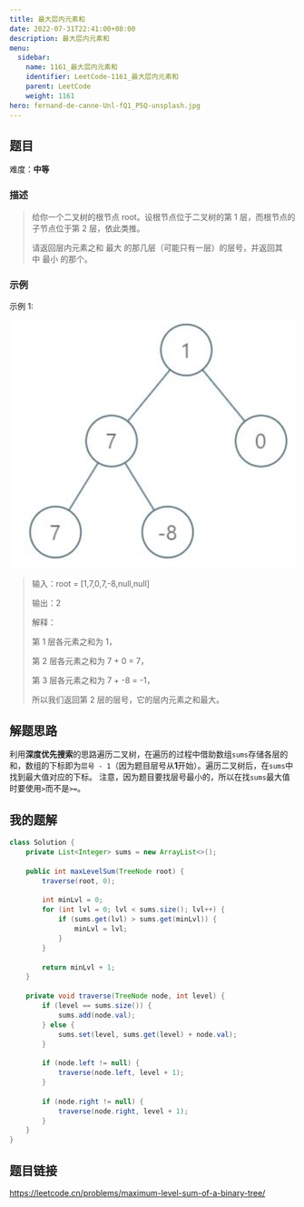```yaml
---
title: 最大层内元素和
date: 2022-07-31T22:41:00+08:00
description: 最大层内元素和
menu:
  sidebar:
    name: 1161_最大层内元素和
    identifier: LeetCode-1161_最大层内元素和
    parent: LeetCode
    weight: 1161
hero: fernand-de-canne-Unl-fQ1_P5Q-unsplash.jpg
---
```


## 题目
难度：**中等**

### 描述
> 给你一个二叉树的根节点 root。设根节点位于二叉树的第 1 层，而根节点的子节点位于第 2 层，依此类推。
> 
> 请返回层内元素之和 最大 的那几层（可能只有一层）的层号，并返回其中 最小 的那个。


### 示例

示例 1:

![示例1配图](/posts/LeetCode/images/1161.png)

> 输入：root = [1,7,0,7,-8,null,null]
> 
> 输出：2
> 
> 解释：
> 
> 第 1 层各元素之和为 1，
>
> 第 2 层各元素之和为 7 + 0 = 7，
>
> 第 3 层各元素之和为 7 + -8 = -1，
>
> 所以我们返回第 2 层的层号，它的层内元素之和最大。


## 解题思路
利用**深度优先搜索**的思路遍历二叉树，在遍历的过程中借助数组`sums`存储各层的和，数组的下标即为`层号 - 1`（因为题目层号从**1**开始）。遍历二叉树后，在`sums`中找到最大值对应的下标。
注意，因为题目要找层号最小的，所以在找`sums`最大值时要使用`>`而不是`>=`。

## 我的题解
```Java
class Solution {
    private List<Integer> sums = new ArrayList<>();

    public int maxLevelSum(TreeNode root) {
        traverse(root, 0);

        int minLvl = 0;
        for (int lvl = 0; lvl < sums.size(); lvl++) {
            if (sums.get(lvl) > sums.get(minLvl)) {
                minLvl = lvl;
            }
        }

        return minLvl + 1;
    }

    private void traverse(TreeNode node, int level) {
        if (level == sums.size()) {
            sums.add(node.val);
        } else {
            sums.set(level, sums.get(level) + node.val);
        }

        if (node.left != null) {
            traverse(node.left, level + 1);
        }

        if (node.right != null) {
            traverse(node.right, level + 1);
        }
    }
}
```

## 题目链接
https://leetcode.cn/problems/maximum-level-sum-of-a-binary-tree/
